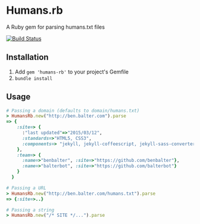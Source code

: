 # Humans.rb

A Ruby gem for parsing humans.txt files

[![Build Status](https://travis-ci.org/benbalter/humans.rb.svg)](https://travis-ci.org/benbalter/humans.rb)

## Installation

1. Add `gem 'humans-rb'` to your project's Gemfile
2. `bundle install`

## Usage

```ruby
# Passing a domain (defaults to domain/humans.txt)
> HumansRb.new("http://ben.balter.com").parse
=> {
    :site=> {
      :"last updated"=>"2015/03/12",
      :standards=>"HTML5, CSS3",
      :components=> "jekyll, jekyll-coffeescript, jekyll-sass-converter, kramdown, maruku, rdiscount, redcarpet, RedCloth, liquid, pygments.rb, jemoji, jekyll-mentions, jekyll-redirect-from, jekyll-sitemap, github-pages, ruby"
    },
    :team=> {
      :name=>"benbalter", :site=>"https://github.com/benbalter"},
      :name=>"balterbot", :site=>"https://github.com/balterbot"}
    }
  }

# Passing a URL
> HumansRb.new("http://ben.balter.com/humans.txt").parse
=> {:site=>..}

# Passing a string
> HumansRb.new("/* SITE */...").parse
```
